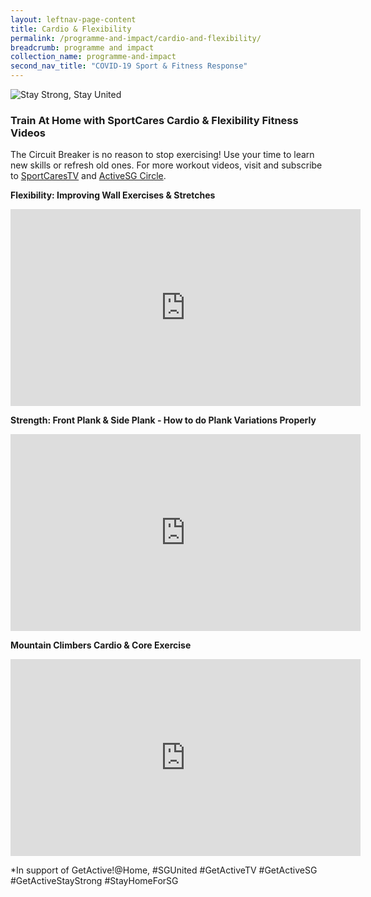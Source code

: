 ```yaml
---
layout: leftnav-page-content
title: Cardio & Flexibility
permalink: /programme-and-impact/cardio-and-flexibility/
breadcrumb: programme and impact
collection_name: programme-and-impact
second_nav_title: "COVID-19 Sport & Fitness Response"
---
```


![Stay Strong, Stay United](/images/staystrongstayunited.jpg)

### Train At Home with SportCares Cardio & Flexibility Fitness Videos 

The Circuit Breaker is no reason to stop exercising! Use your time to learn new skills or refresh old ones. For more workout videos, visit and subscribe to [SportCaresTV](http://www.youtube.com/c/SportCaresTV) and [ActiveSG Circle](https://circle.myactivesg.com/).

__Flexibility: Improving Wall Exercises & Stretches__
<iframe width="560" height="315" src="https://www.youtube.com/embed/0GtvrhP4OZU" frameborder="0" allow="accelerometer; autoplay; encrypted-media; gyroscope; picture-in-picture" allowfullscreen></iframe>

__Strength: Front Plank & Side Plank - How to do Plank Variations Properly__
<iframe width="560" height="315" src="https://www.youtube.com/embed/i86nmA3ppgs" frameborder="0" allow="accelerometer; autoplay; encrypted-media; gyroscope; picture-in-picture" allowfullscreen></iframe>

__Mountain Climbers Cardio & Core Exercise__
<iframe width="560" height="315" src="https://www.youtube.com/embed/6GT6V-FOt0I" frameborder="0" allow="accelerometer; autoplay; encrypted-media; gyroscope; picture-in-picture" allowfullscreen></iframe>

*In support of GetActive!@Home, #SGUnited #GetActiveTV #GetActiveSG #GetActiveStayStrong #StayHomeForSG

